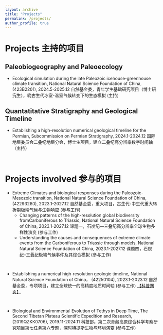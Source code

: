 ```yaml
---
layout: archive
title: "Projects"
permalink: /projects/
author_profile: true
---
```


Projects 主持的项目
======

Paleobiogeography and Paleoecology
------

* Ecological simulation during the late Paleozoic icehouse-greenhouse climate transition, National Natural Science Foundation of China, (423B2201), 2024.5-2025.12 自然基金委，青年学生基础研究项目（博士研究生），晚古生代冰室-温室气候转变下的生态模拟 (主持)

Quantatitative Stratigraphy and Geological Timeline
------
* Establishing a high-resolution numerical geological timeline for the Permian, Subcommission on Permian Stratigraphy, 2024.1-2024.12 国际地层委员会二叠纪地层分会，博士生项目，建立二叠纪高分辨率数字时间轴 （主持）

<br>

Projects involved 参与的项目
======

* Extreme Climates and biological responses during the Paleozoic-Mesozoic transition, National Natural Science Foundation of China, (42293280), 2023.1-2027.12 自然基金委，重大项目，古生代-中生代重大转折期极端气候与生物响应 (参与工作)
   * Changing patterns of the high-resolution global biodiversity fromCarboniferous to Triassic, National Natural Science Foundation of China, 2023.1-2027.12 课题一，石炭纪—三叠纪高分辨率全球生物多样性演变 (参与工作)
   * Understanding the causes and consequences of extreme climate events from the Carboniferous to Triassic through models, National Natural Science Foundation of China, 2023.1-2027.12  课题四，石炭纪–三叠纪极端气候事件及其综合模拟 (参与工作)

<br>
  
* Establishing a numerical high-resolution geologic timeline, National Natural Science Foundation of China， (42250104), 2023.1-2023.12 自然基金委，专项项目，建立全球统一的高精度地质时间轴 (参与工作) [【科普网页】](https://zsh-zsh-zsh.github.io/projects/timeline2023/)

<br>
  
* Biological and Environmental Evolution of Tethys in Deep Time, The Second Tibetan Plateau Scientific Expedition and Research,  (2019QZKK0706), 2019.11-2024.11 科技部，第二次青藏高原综合科学考察研究项目第七任务第六专题，深时特提斯生物与环境演变 (参与工作)
   
 
